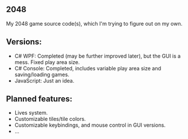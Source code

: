 ## 2048
My 2048 game source code(s), which I'm trying to figure out on my own.
## Versions:
 - C# WPF: Completed (may be further improved later), but the GUI is a mess. Fixed play area size.
 - C# Console: Completed, includes variable play area size and saving/loading games.
 - JavaScript: Just an idea.
## Planned features:
 - Lives system.
 - Customizable tiles/tile colors.
 - Customizable keybindings, and mouse control in GUI versions.
 - ...
